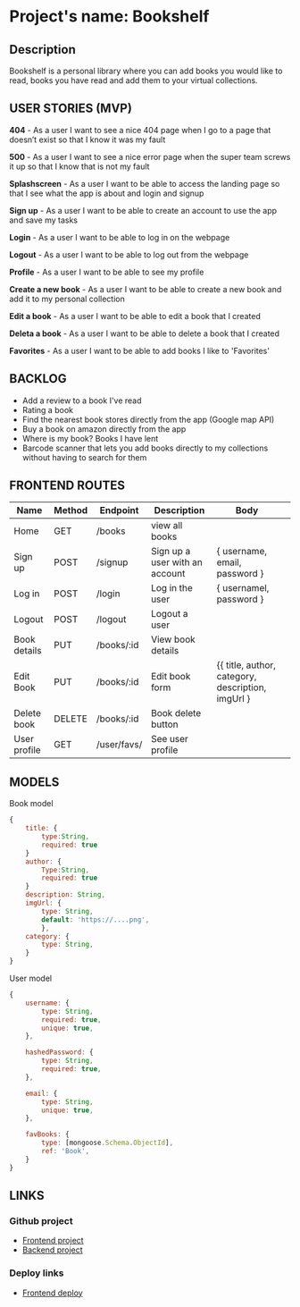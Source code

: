 # Project's name: Bookshelf


## Description

Bookshelf is a personal library where you can add books you would like to read, books you have read and add them to your virtual collections.

## USER STORIES (MVP)

**404** - As a user I want to see a nice 404 page when I go to a page that doesn’t exist so that I know it was my fault

**500** - As a user I want to see a nice error page when the super team screws it up so that I know that is not my fault

**Splashscreen** - As a user I want to be able to access the landing page so that I see what the app is about and login and signup

**Sign up** - As a user I want to be able to create an account to use the app and save my tasks

**Login** - As a user I want to be able to log in on the webpage 

**Logout** - As a user I want to be able to log out from the webpage

**Profile** - As a user I want to be able to see my profile

**Create a new book** - As a user I want to be able to create a new book and add it to my personal collection

**Edit a book** - As a user I want to be able to edit a book that I created

**Deleta a book** - As a user I want to be able to delete a book that I created

**Favorites** - As a user I want to be able to add books I like to 'Favorites'

## BACKLOG

- Add a review to a book I've read
- Rating a book
- Find the nearest book stores directly from the app (Google map API)
- Buy a book on amazon directly from the app
- Where is my book? Books I have lent
- Barcode scanner that lets you add books directly to my collections without having to search for them


## FRONTEND ROUTES

| Name            | Method | Endpoint                      | Description                                      | Body                                  |        |
| --------------- | ------ | ----------------------------- | ------------------------------------------------ | ------------------------------------- | --------------- |
| Home           | GET    | /books                            | view all books                              |                                       |                 |
| Sign up    | POST   | /signup                        | Sign up a user with an account                          | {  username, email, password }                                   |              |
| Log in          | POST   | /login                        | Log in the user                                  | { usernamel, password }                      |            |
| Logout   | POST    | /logout                            | Logout a user                       |                          
| Book details   | PUT    | /books/:id                            | View book details                      |            || Create Book   | POST    | /books                           | View form to create a new book                      | { title, author, category, description, imgUrl }                              |  |
| Edit Book   | PUT    | /books/:id                          | Edit book form                     | {{ title, author, category, description, imgUrl }                    
| Delete book   | DELETE    | /books/:id                         | Book delete button                      |       |         | Add to favorites   | POST    | /user/favs/:id                         | Add to favorite books button                      | 
| User profile   | GET    | /user/favs/                         | See user profile                      |

## MODELS

Book model

```js
{
    title: {
        type:String,
        required: true
    }
    author: {
        Type:String,
        required: true
    }    
    description: String,
    imgUrl: {
		type: String,
		default: 'https://....png',
		},
	category: {
		type: String,
	}
}
```

User model

```js
{
    username: {
		type: String,
		required: true,
		unique: true,
	},

	hashedPassword: {
		type: String,
		required: true,
	},

	email: {
		type: String,
		unique: true,
	},

	favBooks: {
		type: [mongoose.Schema.ObjectId],
		ref: 'Book',
	}
}
```

## LINKS

### Github project

- [Frontend project](https://github.com/muflow/bookshelfapp-frontend)
- [Backend project](https://github.com/muflow/bookshelfapp-backend)

### Deploy links

- [Frontend deploy](https://bookshelfapplication.netlify.app/)